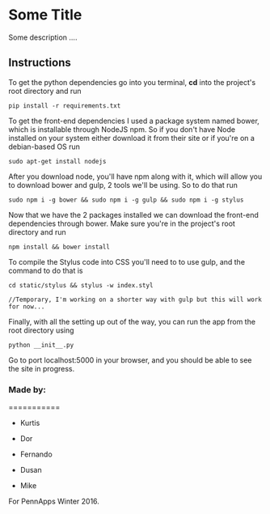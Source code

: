 # Some Title

Some description ....

## Instructions

To get the python dependencies go into you terminal,
**cd** into the project's root directory and run

    pip install -r requirements.txt

To get the front-end dependencies I used a package system named bower,
which is installable through NodeJS npm. So if you don't have Node installed
on your system either download it from their site or if you're on a debian-based OS
run

    sudo apt-get install nodejs

After you download node, you'll have npm along with it, which will allow you to download bower and gulp, 2 tools we'll be using. So to do that run

    sudo npm i -g bower && sudo npm i -g gulp && sudo npm i -g stylus

Now that we have the 2 packages installed we can download the front-end dependencies through bower. Make sure you're in the project's root directory and run

    npm install && bower install

To compile the Stylus code into CSS you'll need to to use gulp, and the command to do that is

    cd static/stylus && stylus -w index.styl

    //Temporary, I'm working on a shorter way with gulp but this will work for now...


Finally, with all the setting up out of the way, you can run the app from the  root directory using

    python __init__.py

Go to port localhost:5000 in your browser, and you should be able to see the site in progress.

### Made by:
===========

  + Kurtis

  + Dor

  + Fernando

  + Dusan

  + Mike

For PennApps Winter 2016.
